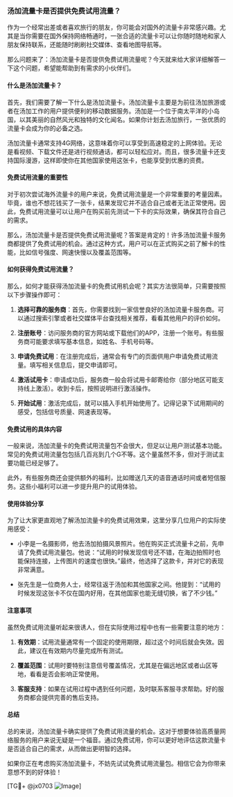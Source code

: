 ### 汤加流量卡是否提供免费试用流量？

作为一个经常出差或者喜欢旅行的朋友，你可能会对国外的流量卡非常感兴趣。尤其是当你需要在国外保持网络畅通时，一张合适的流量卡可以让你随时随地和家人朋友保持联系，还能随时刷刷社交媒体、查看地图导航等。

那么问题来了：汤加流量卡是否提供免费试用流量呢？今天就来给大家详细解答一下这个问题，希望能帮助到有需求的小伙伴们。

#### 什么是汤加流量卡？
首先，我们需要了解一下什么是汤加流量卡。汤加流量卡主要是为前往汤加旅游或者在汤加工作的用户提供便利的移动数据服务。汤加是一个位于南太平洋的小岛国，以其美丽的自然风光和独特的文化闻名。如果你计划去汤加旅行，一张优质的流量卡会成为你的必备之选。

汤加流量卡通常支持4G网络，这意味着你可以享受到高速稳定的上网体验。无论是看视频、下载文件还是进行视频通话，都可以轻松应对。而且，很多流量卡还支持国际漫游，这样即使你在其他国家使用这张卡，也能享受到优惠的资费。

#### 免费试用流量的重要性
对于初次尝试海外流量卡的用户来说，免费试用流量是一个非常重要的考量因素。毕竟，谁也不想花钱买了一张卡，结果发现它并不适合自己或者无法正常使用。因此，免费试用流量可以让用户在购买前先测试一下卡的实际效果，确保其符合自己的需求。

那么，汤加流量卡是否提供免费试用流量呢？答案是肯定的！许多汤加流量卡服务商都提供了免费试用的机会。通过这种方式，用户可以在正式购买之前了解卡的性能，比如信号强度、网速快慢以及覆盖范围等。

#### 如何获得免费试用流量？
那么，如何才能获得汤加流量卡的免费试用机会呢？其实方法很简单，只需要按照以下步骤操作即可：

1. **选择可靠的服务商**：首先，你需要找到一家信誉良好的汤加流量卡服务商。可以通过搜索引擎或者社交媒体平台查找相关推荐，看看其他用户的评价如何。
   
2. **注册账号**：访问服务商的官方网站或下载他们的APP，注册一个账号。有些服务商可能要求填写基本信息，如姓名、手机号码等。

3. **申请免费试用**：在注册完成后，通常会有专门的页面供用户申请免费试用流量。填写相关信息后，提交申请即可。

4. **激活试用卡**：申请成功后，服务商一般会将试用卡邮寄给你（部分地区可能支持线上激活）。收到卡后，按照说明进行激活操作。

5. **开始试用**：激活完成后，就可以插入手机开始使用了。记得记录下试用期间的感受，包括信号质量、网速表现等。

#### 免费试用的具体内容
一般来说，汤加流量卡的免费试用流量包不会很大，但足以让用户测试基本功能。常见的免费试用流量包包括几百兆到几个G不等。这个量虽然不多，但对于测试主要功能已经足够了。

此外，有些服务商还会提供额外的福利，比如赠送几天的语音通话时间或者短信服务。这些小福利可以进一步提升用户的试用体验。

#### 使用体验分享
为了让大家更直观地了解汤加流量卡的免费试用效果，这里分享几位用户的实际使用感受：

- 小李是一名摄影师，他去汤加拍摄风景照片。他在购买正式流量卡之前，先申请了免费试用流量包。他说：“试用的时候发现信号还不错，在海边拍照时也能保持连接，上传图片的速度也很快。”最终，他选择了这款卡，并对它的表现非常满意。

- 张先生是一位商务人士，经常往返于汤加和其他国家之间。他提到：“试用的时候发现这张卡不仅在国内好用，在其他国家也能无缝切换，省了不少钱。”

#### 注意事项
虽然免费试用流量听起来很诱人，但在实际使用过程中也有一些需要注意的地方：

1. **有效期**：试用流量通常有一个固定的使用期限，超过这个时间后就会失效。因此，建议在有效期内尽量完成所有测试。

2. **覆盖范围**：试用时要特别注意信号覆盖情况，尤其是在偏远地区或者山区等地，看看是否会影响正常使用。

3. **客服支持**：如果在试用过程中遇到任何问题，及时联系客服寻求帮助。好的服务商都会提供完善的售后支持。

#### 总结
总的来说，汤加流量卡确实提供了免费试用流量的机会。这对于想要体验高质量网络服务的用户来说无疑是一个福音。通过免费试用，你可以更好地评估这款流量卡是否适合自己的需求，从而做出更明智的选择。

如果你正在考虑购买汤加流量卡，不妨先试试免费试用流量包。相信它会为你带来意想不到的好体验！

[TG💪+ @jx0703 ![Image](https://github.com/user-attachments/assets/dbca1d08-cadb-493c-b0ec-ad6f7a83f270)]